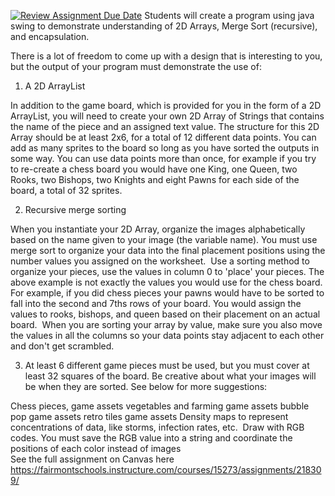 [![Review Assignment Due Date](https://classroom.github.com/assets/deadline-readme-button-22041afd0340ce965d47ae6ef1cefeee28c7c493a6346c4f15d667ab976d596c.svg)](https://classroom.github.com/a/Eyq4spq1)
Students will create a program using java swing to demonstrate understanding of 2D Arrays, Merge Sort (recursive), and encapsulation.

There is a lot of freedom to come up with a design that is interesting to you, but the output of your program must demonstrate the use of:

1. A 2D ArrayList

In addition to the game board, which is provided for you in the form of a 2D ArrayList, you will need to create your own 2D Array of Strings that contains the name of the piece and an assigned text value. The structure for this 2D Array should be at least 2x6, for a total of 12 different data points. You can add as many sprites to the board so long as you have sorted the outputs in some way.
You can use data points more than once, for example if you try to re-create a chess board you would have one King, one Queen, two Rooks, two Bishops, two Knights and eight Pawns for each side of the board, a total of 32 sprites.

2. Recursive merge sorting

When you instantiate your 2D Array, organize the images alphabetically based on the name given to your image (the variable name). You must use merge sort to organize your data into the final placement positions using the number values you assigned on the worksheet. 
Use a sorting method to organize your pieces, use the values in column 0 to 'place' your pieces. The above example is not exactly the values you would use for the chess board. For example, if you did chess pieces your pawns would have to be sorted to fall into the second and 7ths rows of your board. You would assign the values to rooks, bishops, and queen based on their placement on an actual board. 
When you are sorting your array by value, make sure you also move the values in all the columns so your data points stay adjacent to each other and don't get scrambled.

3. At least 6 different game pieces must be used, but you must cover at least 32 squares of the board. Be creative about what your images will be when they are sorted. See below for more suggestions:

Chess pieces, game assets
vegetables and farming game assets
bubble pop game assets
retro tiles game assets
Density maps to represent concentrations of data, like storms, infection rates, etc. 
Draw with RGB codes. You must save the RGB value into a string and coordinate the positions of each color instead of images
   
See the full assignment on Canvas here https://fairmontschools.instructure.com/courses/15273/assignments/218309/